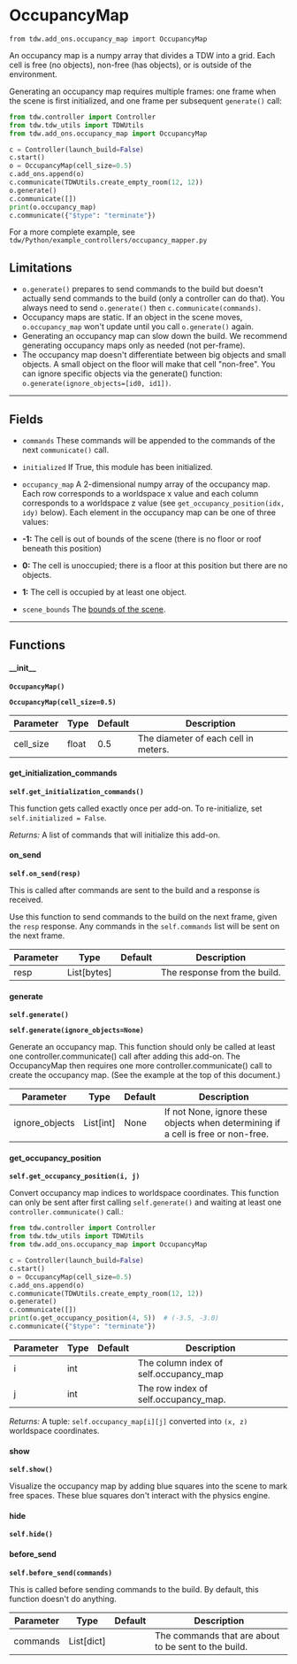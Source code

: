# OccupancyMap

`from tdw.add_ons.occupancy_map import OccupancyMap`

An occupancy map is a numpy array that divides a TDW into a grid. Each cell is free (no objects), non-free (has objects), or is outside of the environment.

Generating an occupancy map requires multiple frames: one frame when the scene is first initialized, and one frame per subsequent `generate()` call:

```python
from tdw.controller import Controller
from tdw.tdw_utils import TDWUtils
from tdw.add_ons.occupancy_map import OccupancyMap

c = Controller(launch_build=False)
c.start()
o = OccupancyMap(cell_size=0.5)
c.add_ons.append(o)
c.communicate(TDWUtils.create_empty_room(12, 12))
o.generate()
c.communicate([])
print(o.occupancy_map)
c.communicate({"$type": "terminate"})
```

For a more complete example, see `tdw/Python/example_controllers/occupancy_mapper.py`

## Limitations

- `o.generate()` prepares to send commands to the build but doesn't actually send commands to the build (only a controller can do that). You always need to send `o.generate()` then `c.communicate(commands)`.
- Occupancy maps are static. If an object in the scene moves, `o.occupancy_map` won't update until you call `o.generate()` again.
- Generating an occupancy map can slow down the build. We recommend generating occupancy maps only as needed (not per-frame).
- The occupancy map doesn't differentiate between big objects and small objects. A small object on the floor will make that cell "non-free". You can ignore specific objects via the generate() function: `o.generate(ignore_objects=[id0, id1])`.

***

## Fields

- `commands` These commands will be appended to the commands of the next `communicate()` call.

- `initialized` If True, this module has been initialized.

- `occupancy_map` A 2-dimensional numpy array of the occupancy map. Each row corresponds to a worldspace x value and each column corresponds to a worldspace z value (see `get_occupancy_position(idx, idy)` below).
Each element in the occupancy map can be one of three values:

- **-1:** The cell is out of bounds of the scene (there is no floor or roof beneath this position)
- **0:** The cell is unoccupied; there is a floor at this position but there are no objects.
- **1:** The cell is occupied by at least one object.

- `scene_bounds` The [bounds of the scene](../scene_bounds.md).

***

## Functions

#### \_\_init\_\_

**`OccupancyMap()`**

**`OccupancyMap(cell_size=0.5)`**

| Parameter | Type | Default | Description |
| --- | --- | --- | --- |
| cell_size |  float  | 0.5 | The diameter of each cell in meters. |

#### get_initialization_commands

**`self.get_initialization_commands()`**

This function gets called exactly once per add-on. To re-initialize, set `self.initialized = False`.

_Returns:_  A list of commands that will initialize this add-on.

#### on_send

**`self.on_send(resp)`**

This is called after commands are sent to the build and a response is received.

Use this function to send commands to the build on the next frame, given the `resp` response.
Any commands in the `self.commands` list will be sent on the next frame.

| Parameter | Type | Default | Description |
| --- | --- | --- | --- |
| resp |  List[bytes] |  | The response from the build. |

#### generate

**`self.generate()`**

**`self.generate(ignore_objects=None)`**

Generate an occupancy map.
This function should only be called at least one controller.communicate() call after adding this add-on.
The OccupancyMap then requires one more controller.communicate() call to create the occupancy map.
(See the example at the top of this document.)

| Parameter | Type | Default | Description |
| --- | --- | --- | --- |
| ignore_objects |  List[int] | None | If not None, ignore these objects when determining if a cell is free or non-free. |

#### get_occupancy_position

**`self.get_occupancy_position(i, j)`**

Convert occupancy map indices to worldspace coordinates.
This function can only be sent after first calling `self.generate()` and waiting at least one `controller.communicate()` call.:

```python
from tdw.controller import Controller
from tdw.tdw_utils import TDWUtils
from tdw.add_ons.occupancy_map import OccupancyMap

c = Controller(launch_build=False)
c.start()
o = OccupancyMap(cell_size=0.5)
c.add_ons.append(o)
c.communicate(TDWUtils.create_empty_room(12, 12))
o.generate()
c.communicate([])
print(o.get_occupancy_position(4, 5))  # (-3.5, -3.0)
c.communicate({"$type": "terminate"})
```


| Parameter | Type | Default | Description |
| --- | --- | --- | --- |
| i |  int |  | The column index of self.occupancy_map |
| j |  int |  | The row index of self.occupancy_map. |

_Returns:_  A tuple: `self.occupancy_map[i][j]` converted into `(x, z)` worldspace coordinates.

#### show

**`self.show()`**

Visualize the occupancy map by adding blue squares into the scene to mark free spaces.
These blue squares don't interact with the physics engine.

#### hide

**`self.hide()`**

#### before_send

**`self.before_send(commands)`**

This is called before sending commands to the build. By default, this function doesn't do anything.

| Parameter | Type | Default | Description |
| --- | --- | --- | --- |
| commands |  List[dict] |  | The commands that are about to be sent to the build. |



